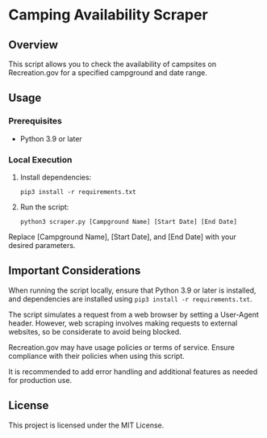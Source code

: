 # Camping Availability Scraper

## Overview

This script allows you to check the availability of campsites on Recreation.gov for a specified campground and date range.

## Usage

### Prerequisites

- Python 3.9 or later

### Local Execution

1. Install dependencies:

    ```
    pip3 install -r requirements.txt
    ````

2. Run the script:

    ```
    python3 scraper.py [Campground Name] [Start Date] [End Date]
    ```

Replace [Campground Name], [Start Date], and [End Date] with your desired parameters.

## Important Considerations

When running the script locally, ensure that Python 3.9 or later is installed, and dependencies are installed using `pip3 install -r requirements.txt`.

The script simulates a request from a web browser by setting a User-Agent header. However, web scraping involves making requests to external websites, so be considerate to avoid being blocked.

Recreation.gov may have usage policies or terms of service. Ensure compliance with their policies when using this script.

It is recommended to add error handling and additional features as needed for production use.

## License

This project is licensed under the MIT License.

